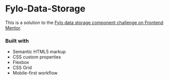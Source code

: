 # Fylo-Data-Storage
This is a solution to the [Fylo data storage component challenge on Frontend Mentor](https://www.frontendmentor.io/challenges/fylo-data-storage-component-1dZPRbV5n).
### Built with

- Semantic HTML5 markup
- CSS custom properties
- Flexbox
- CSS Grid
- Mobile-first workflow
